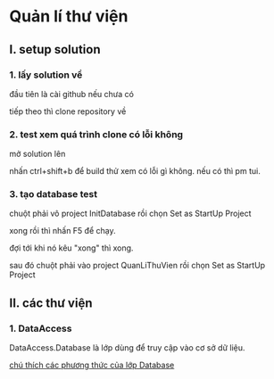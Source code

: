 # Quản lí thư viện

## I. setup solution

### 1. lấy solution về
đầu tiên là cài github nếu chưa có

tiếp theo thì clone repository về

### 2. test xem quá trình clone có lỗi không
mở solution lên

nhấn ctrl+shift+b để build thử xem có lỗi gì không.
nếu có thì pm tui.

### 3. tạo database test
chuột phải vô project InitDatabase rồi chọn Set as StartUp Project

xong rồi thì nhấn F5 để chạy.

đợi tới khi nó kêu "xong" thì xong.

sau đó chuột phải vào project QuanLiThuVien rồi chọn Set as StartUp Project

## II. các thư viện

### 1. DataAccess

DataAccess.Database là lớp dùng để truy cập vào cơ sở dữ liệu.

[chú thích các phương thức của lớp Database](Doc\DataAccess.md#database)